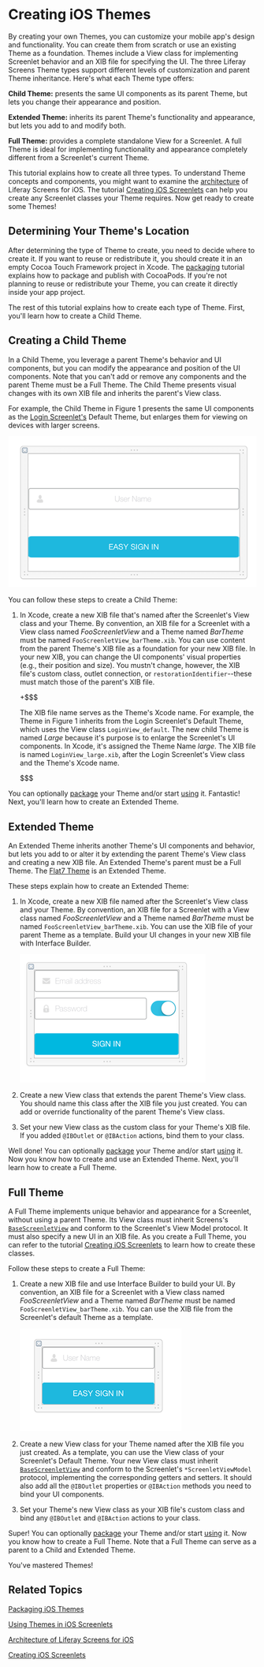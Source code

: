# Creating iOS Themes [](id=creating-ios-themes)

By creating your own Themes, you can customize your mobile app's design and
functionality. You can create them from scratch or use an existing Theme as a
foundation. Themes include a View class for implementing Screenlet behavior and
an XIB file for specifying the UI. The three Liferay Screens Theme types support
different levels of customization and parent Theme inheritance. Here's what each
Theme type offers: 

**Child Theme:** presents the same UI components as its parent Theme, but lets 
you change their appearance and position.

**Extended Theme:** inherits its parent Theme's functionality and appearance,
but lets you add to and modify both.

**Full Theme:** provides a complete standalone View for a Screenlet. A full
Theme is ideal for implementing functionality and appearance completely
different from a Screenlet's current Theme.

This tutorial explains how to create all three types. To understand Theme
concepts and components, you might want to examine the
[architecture](/develop/tutorials/-/knowledge_base/6-2/architecture-of-liferay-screens-for-ios)
of Liferay Screens for iOS. The tutorial
[Creating iOS Screenlets](/develop/tutorials/-/knowledge_base/6-2/creating-ios-screenlets)
can help you create any Screenlet classes your Theme requires. Now get ready to
create some Themes! 

## Determining Your Theme's Location [](id=determining-your-themes-location)

After determining the type of Theme to create, you need to decide where to
create it. If you want to reuse or redistribute it, you should create it in an
empty Cocoa Touch Framework project in Xcode. The 
[packaging](/develop/tutorials/-/knowledge_base/6-2/packaging-ios-themes)
tutorial explains how to package and publish with CocoaPods. If you're
not planning to reuse or redistribute your Theme, you can create it directly
inside your app project. 

The rest of this tutorial explains how to create each type of Theme. First,
you'll learn how to create a Child Theme.

## Creating a Child Theme [](id=creating-a-child-theme)

In a Child Theme, you leverage a parent Theme's behavior and UI components, but
you can modify the appearance and position of the UI components. Note that you
can't add or remove any components and the parent Theme must be a Full Theme.
The Child Theme presents visual changes with its own XIB file and inherits the
parent's View class. 

For example, the Child Theme in Figure 1 presents the same UI components as the
[Login Screenlet's](https://github.com/liferay/liferay-screens/tree/master/ios/Framework/Core/Auth/LoginScreenlet)
Default Theme, but enlarges them for viewing on devices with larger screens.

![Figure 1: The UI components are enlarged in the example Child Theme's XIB file.](../../../images/screens-ios-xcode-child-theme.png)

You can follow these steps to create a Child Theme: 

1.  In Xcode, create a new XIB file that's named after the Screenlet's View
    class and your Theme. By convention, an XIB file for a Screenlet with a View
    class named *FooScreenletView* and a Theme named *BarTheme* must be named
    `FooScreenletView_barTheme.xib`. You can use content from the parent Theme's
    XIB file as a foundation for your new XIB file. In your new XIB, you can
    change the UI components' visual properties (e.g., their position and size).
    You mustn't change, however, the XIB file's custom class, outlet connection,
    or `restorationIdentifier`--these must match those of the parent's XIB file.

	+$$$

	The XIB file name serves as the Theme's Xcode name. For example, the Theme
	in Figure 1 inherits from the Login Screenlet's Default Theme, which uses
	the View class `LoginView_default`. The new child Theme is named *Large*
	because it's purpose is to enlarge the Screenlet's UI components. In Xcode,
	it's assigned the Theme Name *large*. The XIB file is named
	`LoginView_large.xib`, after the Login Screenlet's View class and the
	Theme's Xcode name.

	$$$

You can optionally
[package](/develop/tutorials/-/knowledge_base/6-2/packaging-ios-themes) your
Theme and/or start
[using](/develop/tutorials/-/knowledge_base/6-2/using-themes-in-ios-screenlets)
it. Fantastic! Next, you'll learn how to create an Extended Theme.

## Extended Theme [](id=extended-theme)

An Extended Theme inherits another Theme's UI components and behavior, but lets
you add to or alter it by extending the parent Theme's View class and
creating a new XIB file. An Extended Theme's parent must be a Full Theme. The
[Flat7 Theme](https://github.com/liferay/liferay-screens/tree/master/ios/Framework/Themes/Flat7)
is an Extended Theme.

These steps explain how to create an Extended Theme:

1.  In Xcode, create a new XIB file named after the Screenlet's View class and
    your Theme. By convention, an XIB file for a Screenlet with a View class
    named *FooScreenletView* and a Theme named *BarTheme* must be named
    `FooScreenletView_barTheme.xib`. You can use the XIB file of your parent
    Theme as a template. Build your UI changes in your new XIB file with
    Interface Builder.

    ![Figure 2: This example Extended Theme's XIB file extends the Login Portlet's UI and behavior with a switch that lets the user show or hide the password field value.](../../../images/screens-ios-xcode-ext-theme.png)

2.  Create a new View class that extends the parent Theme's View class. You 
    should name this class after the XIB file you just created. You can add or
    override functionality of the parent Theme's View class.

3.  Set your new View class as the custom class for your Theme's XIB file.
    If you added `@IBOutlet` or `@IBAction` actions, bind them to your class. 

Well done! You can optionally
[package](/develop/tutorials/-/knowledge_base/6-2/packaging-ios-themes) your
Theme and/or start
[using](/develop/tutorials/-/knowledge_base/6-2/using-themes-in-ios-screenlets)
it. Now you know how to create and use an Extended Theme. Next, you'll learn how
to create a Full Theme.

## Full Theme [](id=full-theme)

A Full Theme implements unique behavior and appearance for a Screenlet, without
using a parent Theme. Its View class must inherit Screens's
[`BaseScreenletView`](https://github.com/liferay/liferay-screens/blob/master/ios/Framework/Core/Base/BaseScreenletView.swift)
and conform to the Screenlet's View Model protocol. It must also specify a new
UI in an XIB file. As you create a Full Theme, you can refer to the tutorial
[Creating iOS Screenlets](/develop/tutorials/-/knowledge_base/6-2/creating-ios-screenlets)
to learn how to create these classes. 

Follow these steps to create a Full Theme:

1.  Create a new XIB file and use Interface Builder to build your UI. By
    convention, an XIB file for a Screenlet with a View class named
    *FooScreenletView* and a Theme named *BarTheme* must be named
    `FooScreenletView_barTheme.xib`. You can use the XIB file from the
    Screenlet's default Theme as a template. 

    ![Figure 3: This Full Theme for the Login Screenlet, includes a text field for entering the user name, uses the UDID for the password, and adds a *Sign In* button with the same `restorationIdentifier` as the Default Theme.](../../../images/screens-ios-xcode-full-theme.png)

2.  Create a new View class for your Theme named after the XIB file you just 
    created. As a template, you can use the View class of your Screenlet's
    Default Theme. Your new View class must inherit
    [`BaseScreenletView`](https://github.com/liferay/liferay-screens/blob/master/ios/Framework/Core/Base/BaseScreenletView.swift)
	and conform to the Screenlet's `*ScreenletViewModel` protocol, implementing
	the corresponding getters and setters. It should also add all the
	`@IBOutlet` properties or `@IBAction` methods you need to bind your UI
	components. 

3.  Set your Theme's new View class as your XIB file's custom class and bind 
    any `@IBOutlet` and `@IBAction` actions to your class. 

Super! You can optionally
[package](/develop/tutorials/-/knowledge_base/6-2/packaging-ios-themes) your
Theme and/or start
[using](/develop/tutorials/-/knowledge_base/6-2/using-themes-in-ios-screenlets)
it. Now you know how to create a Full Theme. Note that a Full Theme can serve as
a parent to a Child and Extended Theme. 

You've mastered Themes! 

## Related Topics [](id=related-topics)

[Packaging iOS Themes](/develop/tutorials/-/knowledge_base/6-2/packaging-ios-themes)

[Using Themes in iOS Screenlets](/develop/tutorials/-/knowledge_base/6-2/using-themes-in-ios-screenlets)

[Architecture of Liferay Screens for iOS](/develop/tutorials/-/knowledge_base/6-2/architecture-of-liferay-screens-for-ios)

[Creating iOS Screenlets](/develop/tutorials/-/knowledge_base/6-2/creating-ios-screenlets)
